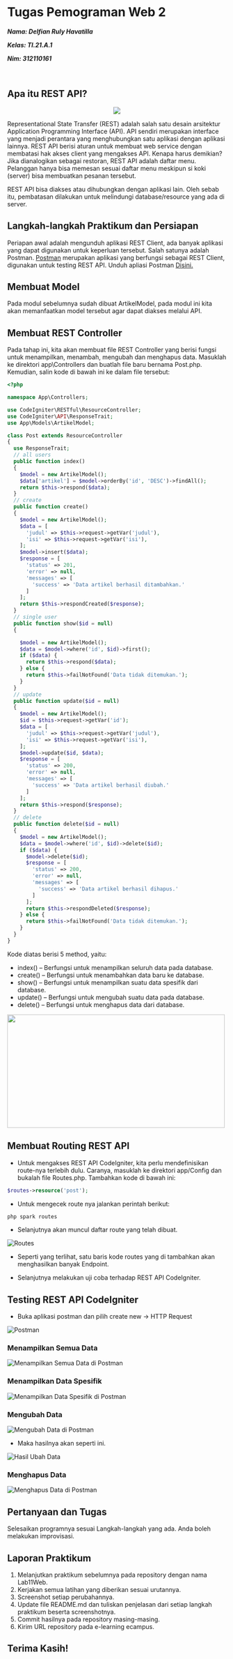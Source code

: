 # Tugas Pemograman Web 2

**_<p>Nama: Delfian Ruly Havatilla</p>_**
**_<p>Kelas: TI.21.A.1</p>_**
**_<p>Nim: 312110161</p>_**

<br>

## Apa itu REST API?
<p align="center">
  <img src="https://www.rtdip.io/api/images/rest-api-logo.png">
</p>

<p>Representational State Transfer (REST) adalah salah satu desain arsitektur Application
Programming Interface (API). API sendiri merupakan interface yang menjadi perantara
yang menghubungkan satu aplikasi dengan aplikasi lainnya.
REST API berisi aturan untuk membuat web service dengan membatasi hak akses client
yang mengakses API. Kenapa harus demikian?
Jika dianalogikan sebagai restoran, REST API adalah daftar menu. Pelanggan hanya bisa
memesan sesuai daftar menu meskipun si koki (server) bisa membuatkan pesanan
tersebut.</p>
<p>REST API bisa diakses atau dihubungkan dengan aplikasi lain. Oleh sebab itu, pembatasan
dilakukan untuk melindungi database/resource yang ada di server.</p>

## Langkah-langkah Praktikum dan Persiapan
Periapan awal adalah mengunduh aplikasi REST Client, ada banyak aplikasi yang dapat digunakan untuk keperluan tersebut. Salah satunya adalah Postman. [Postman](https://www.postman.com/) merupakan aplikasi yang berfungsi sebagai REST Client, digunakan untuk testing REST API. Unduh apliasi Postman [Disini.](https://www.postman.com/downloads/)

## Membuat Model
Pada modul sebelumnya sudah dibuat ArtikelModel, pada modul ini kita akan memanfaatkan model
tersebut agar dapat diakses melalui API.

## Membuat REST Controller
Pada tahap ini, kita akan membuat file REST Controller yang berisi fungsi untuk menampilkan,
menambah, mengubah dan menghapus data. Masuklah ke direktori app\Controllers dan buatlah file
baru bernama Post.php. Kemudian, salin kode di bawah ini ke dalam file tersebut:

```php
<?php

namespace App\Controllers;

use CodeIgniter\RESTful\ResourceController;
use CodeIgniter\API\ResponseTrait;
use App\Models\ArtikelModel;

class Post extends ResourceController
{
  use ResponseTrait;
  // all users
  public function index()
  {
    $model = new ArtikelModel();
    $data['artikel'] = $model->orderBy('id', 'DESC')->findAll();
    return $this->respond($data);
  }
  // create
  public function create()
  {
    $model = new ArtikelModel();
    $data = [
      'judul' => $this->request->getVar('judul'),
      'isi' => $this->request->getVar('isi'),
    ];
    $model->insert($data);
    $response = [
      'status' => 201,
      'error' => null,
      'messages' => [
        'success' => 'Data artikel berhasil ditambahkan.'
      ]
    ];
    return $this->respondCreated($response);
  }
  // single user
  public function show($id = null)
  {

    $model = new ArtikelModel();
    $data = $model->where('id', $id)->first();
    if ($data) {
      return $this->respond($data);
    } else {
      return $this->failNotFound('Data tidak ditemukan.');
    }
  }
  // update
  public function update($id = null)
  {
    $model = new ArtikelModel();
    $id = $this->request->getVar('id');
    $data = [
      'judul' => $this->request->getVar('judul'),
      'isi' => $this->request->getVar('isi'),
    ];
    $model->update($id, $data);
    $response = [
      'status' => 200,
      'error' => null,
      'messages' => [
        'success' => 'Data artikel berhasil diubah.'
      ]
    ];
    return $this->respond($response);
  }
  // delete
  public function delete($id = null)
  {
    $model = new ArtikelModel();
    $data = $model->where('id', $id)->delete($id);
    if ($data) {
      $model->delete($id);
      $response = [
        'status' => 200,
        'error' => null,
        'messages' => [
          'success' => 'Data artikel berhasil dihapus.'
        ]
      ];
      return $this->respondDeleted($response);
    } else {
      return $this->failNotFound('Data tidak ditemukan.');
    }
  }
}
```

<p>Kode diatas berisi 5 method, yaitu:</p>

- index() – Berfungsi untuk menampilkan seluruh data pada database.
- create() – Berfungsi untuk menambahkan data baru ke database.
- show() – Berfungsi untuk menampilkan suatu data spesifik dari database.
- update() – Berfungsi untuk mengubah suatu data pada database.
- delete() – Berfungsi untuk menghapus data dari database.

<p>
<img src="https://images.squarespace-cdn.com/content/v1/59051f5dbebafb1fcb3f32ec/1583599848894-NQK12W7YU5BFP9IJ0461/Rest%2BAPI-8.png" style="width:500px; height:260px;">
</p>

## Membuat Routing REST API
- Untuk mengakses REST API CodeIgniter, kita perlu mendefinisikan route-nya terlebih dulu.
Caranya, masuklah ke direktori app/Config dan bukalah file Routes.php. Tambahkan kode
di bawah ini:</p>

```php
$routes->resource('post');
```

- Untuk mengecek route nya jalankan perintah berikut:

```bash
php spark routes
```

- Selanjutnya akan muncul daftar route yang telah dibuat.

![Routes](img/routes.png)

- Seperti yang terlihat, satu baris kode routes yang di tambahkan akan menghasilkan banyak
Endpoint.

- Selanjutnya melakukan uji coba terhadap REST API CodeIgniter.

## Testing REST API CodeIgniter
- Buka aplikasi postman dan pilih create new → HTTP Request

![Postman](img/postman.png)

### Menampilkan Semua Data 

![Menampilkan Semua Data di Postman](img/menampilkan_semua_data_postman.png)

### Menampilkan Data Spesifik

![Menampilkan Data Spesifik di Postman](img/menampilkan_data_spesifik_postman.png)

### Mengubah Data

![Mengubah Data di Postman](img/mengubah_data_postman.png)

- Maka hasilnya akan seperti ini.

![Hasil Ubah Data](img/hasil_ubah_data.png)

### Menghapus Data

![Menghapus Data di Postman](img/menghapus_data_postman.png)

## Pertanyaan dan Tugas
<p>Selesaikan programnya sesuai Langkah-langkah yang ada. Anda boleh melakukan improvisasi.</p>

## Laporan Praktikum
1. Melanjutkan praktikum sebelumnya pada repository dengan nama Lab11Web.
2. Kerjakan semua latihan yang diberikan sesuai urutannya.
3. Screenshot setiap perubahannya.
4. Update file README.md dan tuliskan penjelasan dari setiap langkah praktikum beserta screenshotnya.
5. Commit hasilnya pada repository masing-masing.
6. Kirim URL repository pada e-learning ecampus.

## Terima Kasih!

